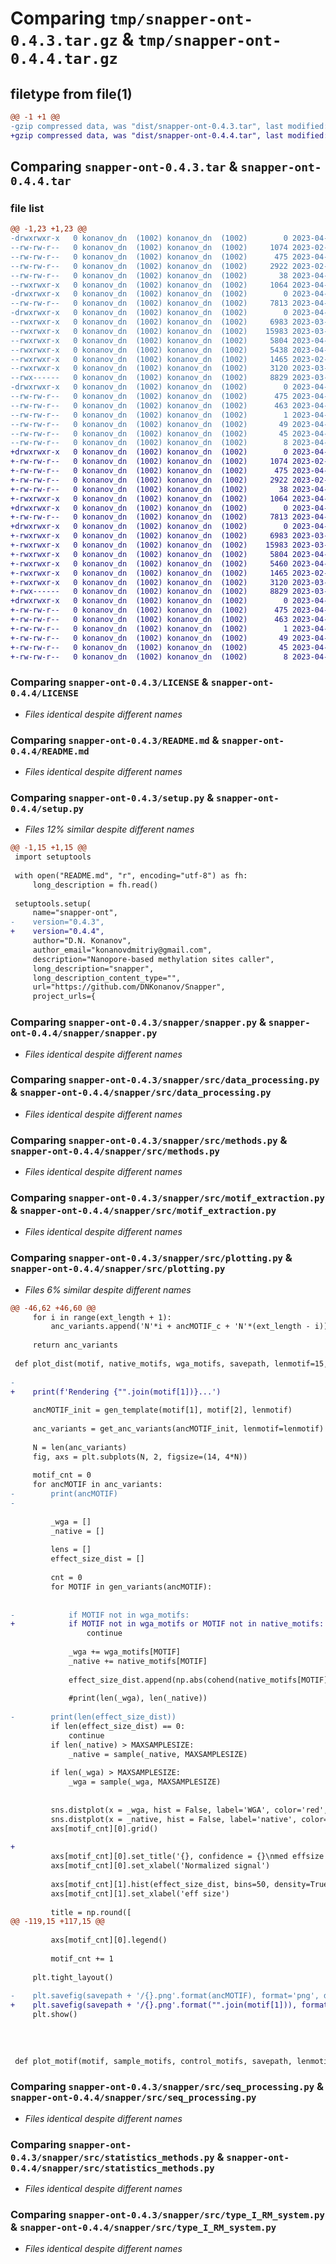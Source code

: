 # Comparing `tmp/snapper-ont-0.4.3.tar.gz` & `tmp/snapper-ont-0.4.4.tar.gz`

## filetype from file(1)

```diff
@@ -1 +1 @@
-gzip compressed data, was "dist/snapper-ont-0.4.3.tar", last modified: Tue Apr  4 08:20:07 2023, max compression
+gzip compressed data, was "dist/snapper-ont-0.4.4.tar", last modified: Fri Apr  7 06:34:08 2023, max compression
```

## Comparing `snapper-ont-0.4.3.tar` & `snapper-ont-0.4.4.tar`

### file list

```diff
@@ -1,23 +1,23 @@
-drwxrwxr-x   0 konanov_dn  (1002) konanov_dn  (1002)        0 2023-04-04 08:20:07.000000 snapper-ont-0.4.3/
--rw-rw-r--   0 konanov_dn  (1002) konanov_dn  (1002)     1074 2023-02-27 11:26:28.000000 snapper-ont-0.4.3/LICENSE
--rw-rw-r--   0 konanov_dn  (1002) konanov_dn  (1002)      475 2023-04-04 08:20:07.000000 snapper-ont-0.4.3/PKG-INFO
--rw-rw-r--   0 konanov_dn  (1002) konanov_dn  (1002)     2922 2023-02-27 11:28:05.000000 snapper-ont-0.4.3/README.md
--rw-rw-r--   0 konanov_dn  (1002) konanov_dn  (1002)       38 2023-04-04 08:20:07.000000 snapper-ont-0.4.3/setup.cfg
--rwxrwxr-x   0 konanov_dn  (1002) konanov_dn  (1002)     1064 2023-04-04 08:20:05.000000 snapper-ont-0.4.3/setup.py
-drwxrwxr-x   0 konanov_dn  (1002) konanov_dn  (1002)        0 2023-04-04 08:20:07.000000 snapper-ont-0.4.3/snapper/
--rw-rw-r--   0 konanov_dn  (1002) konanov_dn  (1002)     7813 2023-04-03 14:46:52.000000 snapper-ont-0.4.3/snapper/snapper.py
-drwxrwxr-x   0 konanov_dn  (1002) konanov_dn  (1002)        0 2023-04-04 08:20:07.000000 snapper-ont-0.4.3/snapper/src/
--rwxrwxr-x   0 konanov_dn  (1002) konanov_dn  (1002)     6983 2023-03-30 14:19:03.000000 snapper-ont-0.4.3/snapper/src/data_processing.py
--rwxrwxr-x   0 konanov_dn  (1002) konanov_dn  (1002)    15983 2023-03-30 14:18:56.000000 snapper-ont-0.4.3/snapper/src/methods.py
--rwxrwxr-x   0 konanov_dn  (1002) konanov_dn  (1002)     5804 2023-04-03 14:56:18.000000 snapper-ont-0.4.3/snapper/src/motif_extraction.py
--rwxrwxr-x   0 konanov_dn  (1002) konanov_dn  (1002)     5438 2023-04-04 08:17:18.000000 snapper-ont-0.4.3/snapper/src/plotting.py
--rwxrwxr-x   0 konanov_dn  (1002) konanov_dn  (1002)     1465 2023-02-27 11:26:28.000000 snapper-ont-0.4.3/snapper/src/seq_processing.py
--rwxrwxr-x   0 konanov_dn  (1002) konanov_dn  (1002)     3120 2023-03-30 14:17:30.000000 snapper-ont-0.4.3/snapper/src/statistics_methods.py
--rwx------   0 konanov_dn  (1002) konanov_dn  (1002)     8829 2023-03-30 11:35:53.000000 snapper-ont-0.4.3/snapper/src/type_I_RM_system.py
-drwxrwxr-x   0 konanov_dn  (1002) konanov_dn  (1002)        0 2023-04-04 08:20:07.000000 snapper-ont-0.4.3/snapper_ont.egg-info/
--rw-rw-r--   0 konanov_dn  (1002) konanov_dn  (1002)      475 2023-04-04 08:20:07.000000 snapper-ont-0.4.3/snapper_ont.egg-info/PKG-INFO
--rw-rw-r--   0 konanov_dn  (1002) konanov_dn  (1002)      463 2023-04-04 08:20:07.000000 snapper-ont-0.4.3/snapper_ont.egg-info/SOURCES.txt
--rw-rw-r--   0 konanov_dn  (1002) konanov_dn  (1002)        1 2023-04-04 08:20:07.000000 snapper-ont-0.4.3/snapper_ont.egg-info/dependency_links.txt
--rw-rw-r--   0 konanov_dn  (1002) konanov_dn  (1002)       49 2023-04-04 08:20:07.000000 snapper-ont-0.4.3/snapper_ont.egg-info/entry_points.txt
--rw-rw-r--   0 konanov_dn  (1002) konanov_dn  (1002)       45 2023-04-04 08:20:07.000000 snapper-ont-0.4.3/snapper_ont.egg-info/requires.txt
--rw-rw-r--   0 konanov_dn  (1002) konanov_dn  (1002)        8 2023-04-04 08:20:07.000000 snapper-ont-0.4.3/snapper_ont.egg-info/top_level.txt
+drwxrwxr-x   0 konanov_dn  (1002) konanov_dn  (1002)        0 2023-04-07 06:34:08.000000 snapper-ont-0.4.4/
+-rw-rw-r--   0 konanov_dn  (1002) konanov_dn  (1002)     1074 2023-02-27 11:26:28.000000 snapper-ont-0.4.4/LICENSE
+-rw-rw-r--   0 konanov_dn  (1002) konanov_dn  (1002)      475 2023-04-07 06:34:08.000000 snapper-ont-0.4.4/PKG-INFO
+-rw-rw-r--   0 konanov_dn  (1002) konanov_dn  (1002)     2922 2023-02-27 11:28:05.000000 snapper-ont-0.4.4/README.md
+-rw-rw-r--   0 konanov_dn  (1002) konanov_dn  (1002)       38 2023-04-07 06:34:08.000000 snapper-ont-0.4.4/setup.cfg
+-rwxrwxr-x   0 konanov_dn  (1002) konanov_dn  (1002)     1064 2023-04-07 06:33:31.000000 snapper-ont-0.4.4/setup.py
+drwxrwxr-x   0 konanov_dn  (1002) konanov_dn  (1002)        0 2023-04-07 06:34:08.000000 snapper-ont-0.4.4/snapper/
+-rw-rw-r--   0 konanov_dn  (1002) konanov_dn  (1002)     7813 2023-04-03 14:46:52.000000 snapper-ont-0.4.4/snapper/snapper.py
+drwxrwxr-x   0 konanov_dn  (1002) konanov_dn  (1002)        0 2023-04-07 06:34:08.000000 snapper-ont-0.4.4/snapper/src/
+-rwxrwxr-x   0 konanov_dn  (1002) konanov_dn  (1002)     6983 2023-03-30 14:19:03.000000 snapper-ont-0.4.4/snapper/src/data_processing.py
+-rwxrwxr-x   0 konanov_dn  (1002) konanov_dn  (1002)    15983 2023-03-30 14:18:56.000000 snapper-ont-0.4.4/snapper/src/methods.py
+-rwxrwxr-x   0 konanov_dn  (1002) konanov_dn  (1002)     5804 2023-04-03 14:56:18.000000 snapper-ont-0.4.4/snapper/src/motif_extraction.py
+-rwxrwxr-x   0 konanov_dn  (1002) konanov_dn  (1002)     5460 2023-04-07 06:33:13.000000 snapper-ont-0.4.4/snapper/src/plotting.py
+-rwxrwxr-x   0 konanov_dn  (1002) konanov_dn  (1002)     1465 2023-02-27 11:26:28.000000 snapper-ont-0.4.4/snapper/src/seq_processing.py
+-rwxrwxr-x   0 konanov_dn  (1002) konanov_dn  (1002)     3120 2023-03-30 14:17:30.000000 snapper-ont-0.4.4/snapper/src/statistics_methods.py
+-rwx------   0 konanov_dn  (1002) konanov_dn  (1002)     8829 2023-03-30 11:35:53.000000 snapper-ont-0.4.4/snapper/src/type_I_RM_system.py
+drwxrwxr-x   0 konanov_dn  (1002) konanov_dn  (1002)        0 2023-04-07 06:34:08.000000 snapper-ont-0.4.4/snapper_ont.egg-info/
+-rw-rw-r--   0 konanov_dn  (1002) konanov_dn  (1002)      475 2023-04-07 06:34:08.000000 snapper-ont-0.4.4/snapper_ont.egg-info/PKG-INFO
+-rw-rw-r--   0 konanov_dn  (1002) konanov_dn  (1002)      463 2023-04-07 06:34:08.000000 snapper-ont-0.4.4/snapper_ont.egg-info/SOURCES.txt
+-rw-rw-r--   0 konanov_dn  (1002) konanov_dn  (1002)        1 2023-04-07 06:34:08.000000 snapper-ont-0.4.4/snapper_ont.egg-info/dependency_links.txt
+-rw-rw-r--   0 konanov_dn  (1002) konanov_dn  (1002)       49 2023-04-07 06:34:08.000000 snapper-ont-0.4.4/snapper_ont.egg-info/entry_points.txt
+-rw-rw-r--   0 konanov_dn  (1002) konanov_dn  (1002)       45 2023-04-07 06:34:08.000000 snapper-ont-0.4.4/snapper_ont.egg-info/requires.txt
+-rw-rw-r--   0 konanov_dn  (1002) konanov_dn  (1002)        8 2023-04-07 06:34:08.000000 snapper-ont-0.4.4/snapper_ont.egg-info/top_level.txt
```

### Comparing `snapper-ont-0.4.3/LICENSE` & `snapper-ont-0.4.4/LICENSE`

 * *Files identical despite different names*

### Comparing `snapper-ont-0.4.3/README.md` & `snapper-ont-0.4.4/README.md`

 * *Files identical despite different names*

### Comparing `snapper-ont-0.4.3/setup.py` & `snapper-ont-0.4.4/setup.py`

 * *Files 12% similar despite different names*

```diff
@@ -1,15 +1,15 @@
 import setuptools
 
 with open("README.md", "r", encoding="utf-8") as fh:
     long_description = fh.read()
 
 setuptools.setup(
     name="snapper-ont",
-    version="0.4.3",
+    version="0.4.4",
     author="D.N. Konanov",
     author_email="konanovdmitriy@gmail.com",
     description="Nanopore-based methylation sites caller",
     long_description="snapper",
     long_description_content_type="",
     url="https://github.com/DNKonanov/Snapper",
     project_urls={
```

### Comparing `snapper-ont-0.4.3/snapper/snapper.py` & `snapper-ont-0.4.4/snapper/snapper.py`

 * *Files identical despite different names*

### Comparing `snapper-ont-0.4.3/snapper/src/data_processing.py` & `snapper-ont-0.4.4/snapper/src/data_processing.py`

 * *Files identical despite different names*

### Comparing `snapper-ont-0.4.3/snapper/src/methods.py` & `snapper-ont-0.4.4/snapper/src/methods.py`

 * *Files identical despite different names*

### Comparing `snapper-ont-0.4.3/snapper/src/motif_extraction.py` & `snapper-ont-0.4.4/snapper/src/motif_extraction.py`

 * *Files identical despite different names*

### Comparing `snapper-ont-0.4.3/snapper/src/plotting.py` & `snapper-ont-0.4.4/snapper/src/plotting.py`

 * *Files 6% similar despite different names*

```diff
@@ -46,62 +46,60 @@
     for i in range(ext_length + 1):
         anc_variants.append('N'*i + ancMOTIF_c + 'N'*(ext_length - i))
         
     return anc_variants
 
 def plot_dist(motif, native_motifs, wga_motifs, savepath, lenmotif=15, MAXSAMPLESIZE = 2000):
     
-
+    print(f'Rendering {"".join(motif[1])}...')
     
     ancMOTIF_init = gen_template(motif[1], motif[2], lenmotif)
 
     anc_variants = get_anc_variants(ancMOTIF_init, lenmotif=lenmotif)
     
     N = len(anc_variants)
     fig, axs = plt.subplots(N, 2, figsize=(14, 4*N))
     
     motif_cnt = 0
     for ancMOTIF in anc_variants:
-        print(ancMOTIF)
-        
         
         _wga = []
         _native = []
         
         lens = []
         effect_size_dist = []
 
         cnt = 0
         for MOTIF in gen_variants(ancMOTIF):
 
 
-            if MOTIF not in wga_motifs:
+            if MOTIF not in wga_motifs or MOTIF not in native_motifs:
                 continue
 
             _wga += wga_motifs[MOTIF]
             _native += native_motifs[MOTIF]
 
             effect_size_dist.append(np.abs(cohend(native_motifs[MOTIF], wga_motifs[MOTIF])))
 
             #print(len(_wga), len(_native))
         
-        print(len(effect_size_dist))
         if len(effect_size_dist) == 0:
             continue
         if len(_native) > MAXSAMPLESIZE:
             _native = sample(_native, MAXSAMPLESIZE)
 
         if len(_wga) > MAXSAMPLESIZE:
             _wga = sample(_wga, MAXSAMPLESIZE)
         
         
         sns.distplot(x = _wga, hist = False, label='WGA', color='red', ax=axs[motif_cnt][0])
         sns.distplot(x = _native, hist = False, label='native', color='green', ax=axs[motif_cnt][0])
         axs[motif_cnt][0].grid()
 
+        
         axs[motif_cnt][0].set_title('{}, confidence = {}\nmed effsize = {}'.format(ancMOTIF, motif[0], np.median(effect_size_dist)))
         axs[motif_cnt][0].set_xlabel('Normalized signal')
 
         axs[motif_cnt][1].hist(effect_size_dist, bins=50, density=True, rwidth=0.8, color='black')
         axs[motif_cnt][1].set_xlabel('eff size')
         
         title = np.round([
@@ -119,15 +117,15 @@
 
         axs[motif_cnt][0].legend()
         
         motif_cnt += 1
 
     plt.tight_layout()
 
-    plt.savefig(savepath + '/{}.png'.format(ancMOTIF), format='png', dpi=400)
+    plt.savefig(savepath + '/{}.png'.format("".join(motif[1])), format='png', dpi=400)
     plt.show()
 
 
 
 
 def plot_motif(motif, sample_motifs, control_motifs, savepath, lenmotif=11):
```

### Comparing `snapper-ont-0.4.3/snapper/src/seq_processing.py` & `snapper-ont-0.4.4/snapper/src/seq_processing.py`

 * *Files identical despite different names*

### Comparing `snapper-ont-0.4.3/snapper/src/statistics_methods.py` & `snapper-ont-0.4.4/snapper/src/statistics_methods.py`

 * *Files identical despite different names*

### Comparing `snapper-ont-0.4.3/snapper/src/type_I_RM_system.py` & `snapper-ont-0.4.4/snapper/src/type_I_RM_system.py`

 * *Files identical despite different names*

